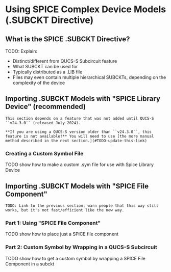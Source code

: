 # Using SPICE Complex Device Models (.SUBCKT Directive)

## What is the SPICE .SUBCKT Directive?

TODO: Explain:
* Distinct/different from QUCS-S Subcircuit feature
* What SUBCKT can be used for
* Typically distributed as a .LIB file
* Files may even contain multiple hierarchical SUBCKTs, depending on the complexity of the device

## Importing .SUBCKT Models with "SPICE Library Device" (recommended)

```{warning}
This section depends on a feature that was not added until QUCS-S ``v24.3.0`` (released July 2024).

**If you are using a QUCS-S version older than ``v24.3.0``, this feature is not available!** You will need to use [the more manual method described in the next section.](#TODO-update-this-link)
```

### Creating a Custom Symbol File

TODO show how to make a custom .sym file for use with Spice Library Device

## Importing .SUBCKT Models with "SPICE File Component"

```{warning}
TODO: Link to the previous section, warn people that this way still works, but it's not fast/efficient like the new way.
```

### Part 1: Using "SPICE File Component"

TODO show how to place just a SPICE file component

### Part 2: Custom Symbol by Wrapping in a QUCS-S Subcircuit

TODO show how to get a custom symbol by wrapping a SPICE File Component in a subckt